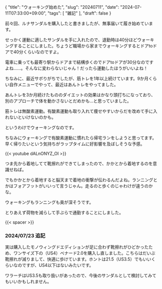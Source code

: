 {
    "title": "ウォーキング始めた",
    "slug": "20240711",
    "date": "2024-07-11T07:33:00+09:00",
    "tags": [
        "雑記"
    ],
    "draft": false
}

前々回、ルナサンダルを購入したと書きましたが、無事届いて履き始めています。

せっかく運動に適したサンダルを手に入れたので、退勤時は40分ほどウォーキングすることにしました。ちょうど職場から家までウォーキングするとドアtoドアで40分くらいなのですよ。

電車に乗っても最寄り駅からドアまで結構歩くのでドアtoドアが30分なのですよね……。そんなに変わらないじゃん！だったら運動したほうがいいよね！

ちなみに、最近サボりがちでしたが、筋トレを1年以上続けています。9か月くらい自作メニューでやって、最近はあんトレをやってました。

あんトレを3か月続けたもののダイエットの効果はかなり頭打ちになっており、別のアプローチで体を動かさないとだめかも…と思っていました。

筋トレは無酸素運動。有酸素運動も取り入れて痩せやすいからだを改めて手に入れないといけないのかも。

というわけでウォーキングなのです。

ちなみにウォーキングで有酸素運動に慣れたら帰宅ランをしようと思ってます。早く帰りたいという気持ちがラップタイムに好影響を及ぼしそうな予感。

{{< youtube dALnONYZ_OI >}}

つま先から着地してて靴擦れができてしまったので、かかとから着地するのを意識せねば。

でもかかとから着地すると脳天まで着地の衝撃が伝わるんだよね。ランニングとかはフォアフットがいいって言うじゃん。走るのと歩くのじゃわけが違うのかな。

ウォーキングもランニングも奥が深そうです。

とりあえず荷物を減らして手ぶらで通勤することにしました。

{{< spacer >}}

### 2024/07/23 追記

実は購入したモノウィングドエディションが足に合わず靴擦れがひどかったため、ワンサイズ下の（US4）ベナード2.0を購入し直しました。こちらはだいぶ靴擦れが減りまして、快適に歩けています。ホントは21.5（US3.5）でもいいくらいなのですが、US4以下はないみたいです。

ワラーチはUS3.5も取り扱いがあったので、今後のサンダルとして検討してみてもいいかもしれません。
